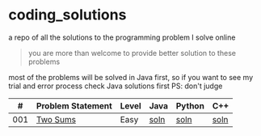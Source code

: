 # coding_solutions
a repo of all the solutions to the programming problem I solve online

> you are more than welcome to provide better solution to these problems

most of the problems will be solved in Java first, so if you want to see my trial and error process check Java solutions first
PS: don't judge 

| # | Problem Statement | Level |  Java | Python | C++ |
| --- | --- | --- | --- | ---- | --- |
| 001 | [Two Sums](https://leetcode.com/problems/two-sum/) | Easy | [soln](java/prob1.java) | [soln](python3/prob1.py) | [soln](cpp/prob1.cpp) |
